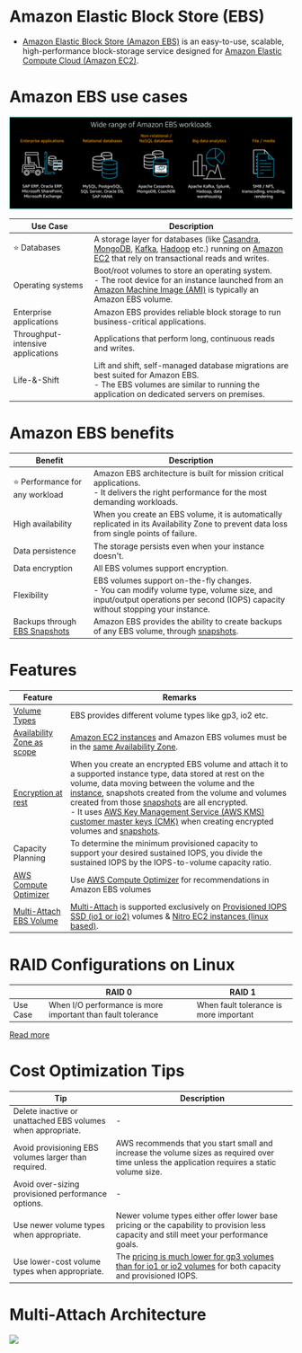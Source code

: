 # Amazon Elastic Block Store (EBS)
- [Amazon Elastic Block Store (Amazon EBS)](https://aws.amazon.com/ebs/) is an easy-to-use, scalable, high-performance block-storage service designed for [Amazon Elastic Compute Cloud (Amazon EC2)](../../../3_ComputeServices/AmazonEC2/Readme.md).

[](../../../3_ComputeServices/AmazonEC2/assets/AMI_EC2_Root_Volume.drawio.png)

# Amazon EBS use cases

![](assets/EBS-Use-Cases.png)

| Use Case                          | Description                                                                                                                                                                                                                                                                                                                                                                                                                                                                                                                                   |
|-----------------------------------|-----------------------------------------------------------------------------------------------------------------------------------------------------------------------------------------------------------------------------------------------------------------------------------------------------------------------------------------------------------------------------------------------------------------------------------------------------------------------------------------------------------------------------------------------|
| :star: Databases                  | A storage layer for databases (like [Casandra](../../../../3_DatabaseServices/NoSQL-Databases/WideColumnDB/ApacheCasandra.md), [MongoDB](../../../../3_DatabaseServices/NoSQL-Databases/DocumentDB/MongoDB/Readme.md), [Kafka](../../../../5_MessageBrokers/Kafka/Readme.md), [Hadoop](../../../../6_BigDataServices/ETLServices/BatchProcessing/ApacheHadoop/Readme.md) etc.) running on [Amazon EC2](../../../3_ComputeServices/AmazonEC2/Readme.md) that rely on transactional reads and writes. |
| Operating systems                 | Boot/root volumes to store an operating system. <br/>- The root device for an instance launched from an [Amazon Machine Image (AMI)]() is typically an Amazon EBS volume.                                                                                                                                                                                                                                                                                                                   |
| Enterprise applications           | Amazon EBS provides reliable block storage to run business-critical applications.                                                                                                                                                                                                                                                                                                                                                                                                                                                             |
| Throughput-intensive applications | Applications that perform long, continuous reads and writes.                                                                                                                                                                                                                                                                                                                                                                                                                                                                                  |
| Life-&-Shift                      | Lift and shift, self-managed database migrations are best suited for Amazon EBS. <br/>- The EBS volumes are similar to running the application on dedicated servers on premises.                                                                                                                                                                                                                                                                                                                                                              |

# Amazon EBS benefits

| Benefit                                                                | Description                                                                                                                                                                    |
|------------------------------------------------------------------------|--------------------------------------------------------------------------------------------------------------------------------------------------------------------------------|
| :star: Performance for any workload                                    | Amazon EBS architecture is built for mission critical applications. <br/>- It delivers the right performance for the most demanding workloads.                                 |
| High availability                                                      | When you create an EBS volume, it is automatically replicated in its Availability Zone to prevent data loss from single points of failure.                                     |
| Data persistence                                                       | The storage persists even when your instance doesn't.                                                                                                                          |
| Data encryption                                                        | All EBS volumes support encryption.                                                                                                                                            |
| Flexibility                                                            | EBS volumes support on-the-fly changes. <br/>- You can modify volume type, volume size, and input/output operations per second (IOPS) capacity without stopping your instance. |
| Backups through [EBS Snapshots](../../../12_Backup&DR/EBSSnapshots.md) | Amazon EBS provides the ability to create backups of any EBS volume, through [snapshots](../../../12_Backup&DR/EBSSnapshots.md).                                               |

# Features

| Feature                                                                                               | Remarks                                                                                                                                                                                                                                                                                                                                                                                                                                                                                                                                                        |
|-------------------------------------------------------------------------------------------------------|----------------------------------------------------------------------------------------------------------------------------------------------------------------------------------------------------------------------------------------------------------------------------------------------------------------------------------------------------------------------------------------------------------------------------------------------------------------------------------------------------------------------------------------------------------------|
| [Volume Types](EBSVolumeOptions.md)                                                                   | EBS provides different volume types like gp3, io2 etc.                                                                                                                                                                                                                                                                                                                                                                                                                                                                                                         |
| [Availability Zone as scope](../../../AWS-Global-Architecture-Region-AZ.md)                           | [Amazon EC2 instances](../../../3_ComputeServices/AmazonEC2/Readme.md) and Amazon EBS volumes must be in the [same Availability Zone](../../../AWS-Global-Architecture-Region-AZ.md).                                                                                                                                                                                                                                                                                                                                                                          |
| [Encryption at rest](https://docs.aws.amazon.com/AWSEC2/latest/UserGuide/EBSEncryption.html)          | When you create an encrypted EBS volume and attach it to a supported instance type, data stored at rest on the volume, data moving between the volume and the [instance](../../../3_ComputeServices/AmazonEC2/Readme.md), snapshots created from the volume and volumes created from those [snapshots](../../../12_Backup&DR/EBSSnapshots.md) are all encrypted. <br/>- It uses [AWS Key Management Service (AWS KMS) customer master keys (CMK)](../../../2c_SecurityServices/1_DataProtectionServices/AWSKMS.md) when creating encrypted volumes and [snapshots](../../../12_Backup&DR/EBSSnapshots.md). |
| Capacity Planning                                                                                     | To determine the minimum provisioned capacity to support your desired sustained IOPS, you divide the sustained IOPS by the IOPS-to-volume capacity ratio.                                                                                                                                                                                                                                                                                                                                                                                                      |
| [AWS Compute Optimizer](../../../8_MonitoringServices/AWSComputeOptimizer.md)                         | Use [AWS Compute Optimizer](../../../8_MonitoringServices/AWSComputeOptimizer.md) for recommendations in Amazon EBS volumes                                                                                                                                                                                                                                                                                                                                                                                                                                    |
| [Multi-Attach EBS Volume](https://docs.aws.amazon.com/AWSEC2/latest/UserGuide/ebs-volumes-multi.html) | [Multi-Attach](https://docs.aws.amazon.com/AWSEC2/latest/UserGuide/ebs-volumes-multi.html) is supported exclusively on [Provisioned IOPS SSD (io1 or io2)](https://aws.amazon.com/ebs/volume-types/) volumes & [Nitro EC2 instances (linux based)](../../../3_ComputeServices/AmazonEC2/Readme.md).                                                                                                                                                                                                                                                            |

# RAID Configurations on Linux

|          | RAID 0                                                      | RAID 1                                 |
|----------|-------------------------------------------------------------|----------------------------------------|
| Use Case | When I/O performance is more important than fault tolerance | When fault tolerance is more important |

[Read more](https://docs.aws.amazon.com/AWSEC2/latest/UserGuide/raid-config.html)

# Cost Optimization Tips

| Tip                                                         | Description                                                                                                                                   |
|-------------------------------------------------------------|-----------------------------------------------------------------------------------------------------------------------------------------------|
| Delete inactive or unattached EBS volumes when appropriate. | -                                                                                                                                             |
| Avoid provisioning EBS volumes larger than required.        | AWS recommends that you start small and increase the volume sizes as required over time unless the application requires a static volume size. |
| Avoid over-sizing provisioned performance options.          | -                                                                                                                                             |
| Use newer volume types when appropriate.                    | Newer volume types either offer lower base pricing or the capability to provision less capacity and still meet your performance goals.        |
| Use lower-cost volume types when appropriate.               | The [pricing is much lower for gp3 volumes than for io1 or io2 volumes](EBSVolumeOptions.md) for both capacity and provisioned IOPS.          |

# Multi-Attach Architecture

![](https://td-mainsite-cdn.tutorialsdojo.com/wp-content/uploads/2020/08/Amazon-EBS-multi-attach1.png)
